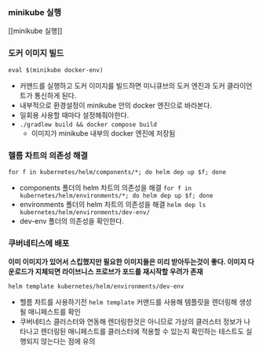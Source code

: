 ### minikube 실행
[[minikube 실행]]
### 도커 이미지 빌드
`eval $(minikube docker-env)`
- 커맨드를 실행하고 도커 이미지를 빌드하면 미니큐브의 도커 엔진과 도커 클라이언트가 통신하게 된다.
- 내부적으로 환경설정이 minikube 안의 docker 엔진으로 바라본다.
- 일회용 사용할 때마다 설정해줘야한다.
-  `./gradlew build && docker compose build`
	- 이미지가 minikube 내부의 docker 엔진에 저장됨
### 헬름 차트의 의존성 해결
`for f in kubernetes/helm/components/*; do helm dep up $f; done`
- components 폴더의 helm 차트의 의존성을 해결
`for f in kubernetes/helm/environments/*; do helm dep up $f; done`
- environments 폴더의 helm 차트의 의존성을 해결
`helm dep ls kubernetes/helm/environments/dev-env/`
- dev-env 폴더의 의존성을 확인한다.

### 쿠버네티스에 배포
**이미 이미지가 있어서 스킵했지만 필요한 이미지들은 미리 받아두는것이 좋다. 이미지 다운로드가 지체되면 라이브니스 프로브가 포드를 재시작할 우려가 존재**

`helm template kubernetes/helm/environments/dev-env`
- 헬름 차트를 사용하기전 `helm template` 커맨드를 사용해 템플릿을 렌더링해 생성될 매니페스트를 확인
- 쿠버네티스 클러스터와 연동해 렌더링한것은 아니므로 가상의 클러스터 정보가 나타나고 렌더링된 매니페스트를 클러스터에 적용할 수 있는지 확인하는 테스트도 실행되지 않는다는 점에 유의


